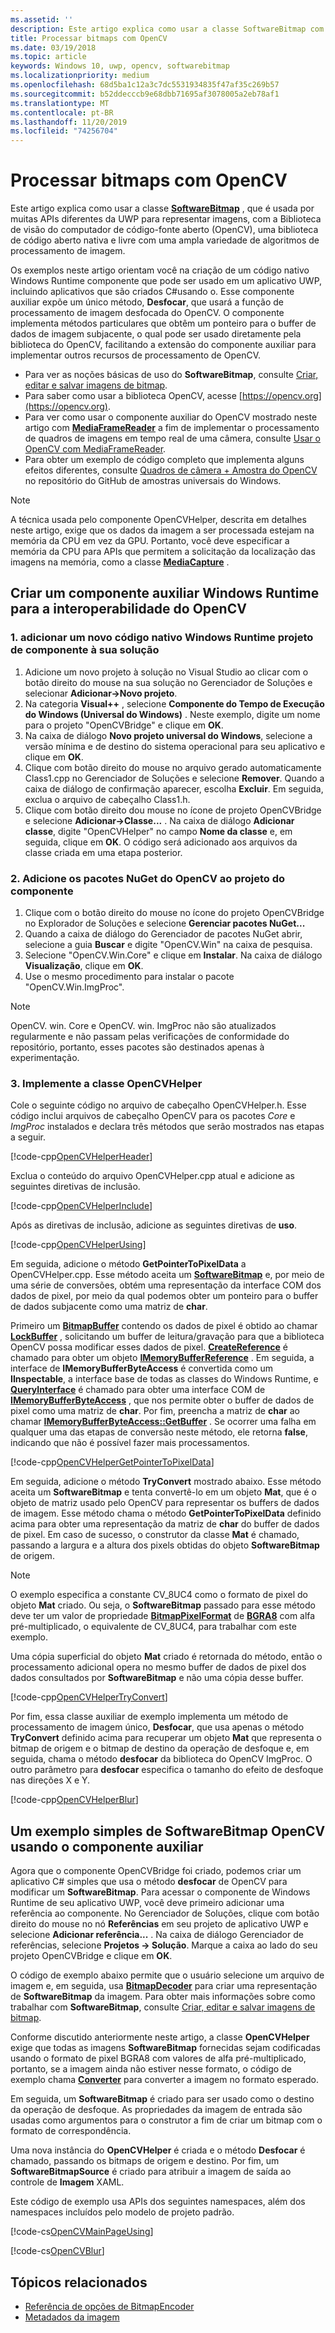 ```yaml
---
ms.assetid: ''
description: Este artigo explica como usar a classe SoftwareBitmap com a Biblioteca de visão de computador do código-fonte aberto (OpenCV).
title: Processar bitmaps com OpenCV
ms.date: 03/19/2018
ms.topic: article
keywords: Windows 10, uwp, opencv, softwarebitmap
ms.localizationpriority: medium
ms.openlocfilehash: 68d5ba1c12a3c7dc5531934835f47af35c269b57
ms.sourcegitcommit: b52ddecccb9e68dbb71695af3078005a2eb78af1
ms.translationtype: MT
ms.contentlocale: pt-BR
ms.lasthandoff: 11/20/2019
ms.locfileid: "74256704"
---
```

# <a name="process-bitmaps-with-opencv"></a>Processar bitmaps com OpenCV

Este artigo explica como usar a classe **[SoftwareBitmap](https://docs.microsoft.com/uwp/api/Windows.Graphics.Imaging.SoftwareBitmap)** , que é usada por muitas APIs diferentes da UWP para representar imagens, com a Biblioteca de visão do computador de código-fonte aberto (OpenCV), uma biblioteca de código aberto nativa e livre com uma ampla variedade de algoritmos de processamento de imagem. 

Os exemplos neste artigo orientam você na criação de um código nativo Windows Runtime componente que pode ser usado em um aplicativo UWP, incluindo aplicativos que são criados C#usando o. Esse componente auxiliar expõe um único método, **Desfocar**, que usará a função de processamento de imagem desfocada do OpenCV. O componente implementa métodos particulares que obtêm um ponteiro para o buffer de dados de imagem subjacente, o qual pode ser usado diretamente pela biblioteca do OpenCV, facilitando a extensão do componente auxiliar para implementar outros recursos de processamento de OpenCV. 

* Para ver as noções básicas de uso do **SoftwareBitmap**, consulte [Criar, editar e salvar imagens de bitmap](imaging.md). 
* Para saber como usar a biblioteca OpenCV, acesse [https://opencv.org](https://opencv.org).
* Para ver como usar o componente auxiliar do OpenCV mostrado neste artigo com **[MediaFrameReader](https://docs.microsoft.com/uwp/api/windows.media.capture.frames.mediaframereader)** a fim de implementar o processamento de quadros de imagens em tempo real de uma câmera, consulte [Usar o OpenCV com MediaFrameReader](use-opencv-with-mediaframereader.md).
* Para obter um exemplo de código completo que implementa alguns efeitos diferentes, consulte [Quadros de câmera + Amostra do OpenCV](https://github.com/Microsoft/Windows-universal-samples/tree/master/Samples/CameraOpenCV) no repositório do GitHub de amostras universais do Windows.

> [!NOTE] 
> A técnica usada pelo componente OpenCVHelper, descrita em detalhes neste artigo, exige que os dados da imagem a ser processada estejam na memória da CPU em vez da GPU. Portanto, você deve especificar a memória da CPU para APIs que permitem a solicitação da localização das imagens na memória, como a classe **[MediaCapture](https://docs.microsoft.com/uwp/api/windows.media.capture.mediacapture)** .

## <a name="create-a-helper-windows-runtime-component-for-opencv-interop"></a>Criar um componente auxiliar Windows Runtime para a interoperabilidade do OpenCV

### <a name="1-add-a-new-native-code-windows-runtime-component-project-to-your-solution"></a>1. adicionar um novo código nativo Windows Runtime projeto de componente à sua solução

1. Adicione um novo projeto à solução no Visual Studio ao clicar com o botão direito do mouse na sua solução no Gerenciador de Soluções e selecionar **Adicionar->Novo projeto**. 
2. Na categoria **Visual++** , selecione **Componente do Tempo de Execução do Windows (Universal do Windows)** . Neste exemplo, digite um nome para o projeto "OpenCVBridge" e clique em **OK**. 
3. Na caixa de diálogo **Novo projeto universal do Windows**, selecione a versão mínima e de destino do sistema operacional para seu aplicativo e clique em **OK**.
4. Clique com botão direito do mouse no arquivo gerado automaticamente Class1.cpp no Gerenciador de Soluções e selecione **Remover**. Quando a caixa de diálogo de confirmação aparecer, escolha **Excluir**. Em seguida, exclua o arquivo de cabeçalho Class1.h.
5. Clique com botão direito dou mouse no ícone de projeto OpenCVBridge e selecione **Adicionar->Classe...** . Na caixa de diálogo **Adicionar classe**, digite "OpenCVHelper" no campo **Nome da classe** e, em seguida, clique em **OK**. O código será adicionado aos arquivos da classe criada em uma etapa posterior.

### <a name="2-add-the-opencv-nuget-packages-to-your-component-project"></a>2. Adicione os pacotes NuGet do OpenCV ao projeto do componente

1. Clique com o botão direito do mouse no ícone do projeto OpenCVBridge no Explorador de Soluções e selecione **Gerenciar pacotes NuGet...**
2. Quando a caixa de diálogo do Gerenciador de pacotes NuGet abrir, selecione a guia **Buscar** e digite "OpenCV.Win" na caixa de pesquisa.
3. Selecione "OpenCV.Win.Core" e clique em **Instalar**. Na caixa de diálogo **Visualização**, clique em **OK**.
4. Use o mesmo procedimento para instalar o pacote "OpenCV.Win.ImgProc".

>[!NOTE]
>OpenCV. win. Core e OpenCV. win. ImgProc não são atualizados regularmente e não passam pelas verificações de conformidade do repositório, portanto, esses pacotes são destinados apenas à experimentação.

### <a name="3-implement-the-opencvhelper-class"></a>3. Implemente a classe OpenCVHelper

Cole o seguinte código no arquivo de cabeçalho OpenCVHelper.h. Esse código inclui arquivos de cabeçalho OpenCV para os pacotes *Core* e *ImgProc* instalados e declara três métodos que serão mostrados nas etapas a seguir.

[!code-cpp[OpenCVHelperHeader](./code/ImagingWin10/cs/OpenCVBridge/OpenCVHelper.h#SnippetOpenCVHelperHeader)]

Exclua o conteúdo do arquivo OpenCVHelper.cpp atual e adicione as seguintes diretivas de inclusão. 

[!code-cpp[OpenCVHelperInclude](./code/ImagingWin10/cs/OpenCVBridge/OpenCVHelper.cpp#SnippetOpenCVHelperInclude)]

Após as diretivas de inclusão, adicione as seguintes diretivas de **uso**. 

[!code-cpp[OpenCVHelperUsing](./code/ImagingWin10/cs/OpenCVBridge/OpenCVHelper.cpp#SnippetOpenCVHelperUsing)]

Em seguida, adicione o método **GetPointerToPixelData** a OpenCVHelper.cpp. Esse método aceita um **[SoftwareBitmap](https://docs.microsoft.com/uwp/api/Windows.Graphics.Imaging.SoftwareBitmap)** e, por meio de uma série de conversões, obtém uma representação da interface COM dos dados de pixel, por meio da qual podemos obter um ponteiro para o buffer de dados subjacente como uma matriz de **char**. 

Primeiro um **[BitmapBuffer](https://docs.microsoft.com/uwp/api/windows.graphics.imaging.bitmapbuffer)** contendo os dados de pixel é obtido ao chamar **[LockBuffer](https://docs.microsoft.com/uwp/api/windows.graphics.imaging.softwarebitmap.lockbuffer)** , solicitando um buffer de leitura/gravação para que a biblioteca OpenCV possa modificar esses dados de pixel.  **[CreateReference](https://docs.microsoft.com/uwp/api/windows.graphics.imaging.bitmapbuffer.CreateReference)** é chamado para obter um objeto **[IMemoryBufferReference](https://docs.microsoft.com/uwp/api/windows.foundation.imemorybufferreference)** . Em seguida, a interface de **IMemoryBufferByteAccess** é convertida como um **IInspectable**, a interface base de todas as classes do Windows Runtime, e **[QueryInterface](https://docs.microsoft.com/windows/desktop/api/unknwn/nf-unknwn-iunknown-queryinterface(q_))** é chamado para obter uma interface COM de **[IMemoryBufferByteAccess](https://docs.microsoft.com/previous-versions/mt297505(v=vs.85))** , que nos permite obter o buffer de dados de pixel como uma matriz de **char**. Por fim, preencha a matriz de **char** ao chamar **[IMemoryBufferByteAccess::GetBuffer](https://docs.microsoft.com/windows/desktop/WinRT/imemorybufferbyteaccess-getbuffer)** . Se ocorrer uma falha em qualquer uma das etapas de conversão neste método, ele retorna **false**, indicando que não é possível fazer mais processamentos.

[!code-cpp[OpenCVHelperGetPointerToPixelData](./code/ImagingWin10/cs/OpenCVBridge/OpenCVHelper.cpp#SnippetOpenCVHelperGetPointerToPixelData)]

Em seguida, adicione o método **TryConvert** mostrado abaixo. Esse método aceita um **SoftwareBitmap** e tenta convertê-lo em um objeto **Mat**, que é o objeto de matriz usado pelo OpenCV para representar os buffers de dados de imagem. Esse método chama o método **GetPointerToPixelData** definido acima para obter uma representação da matriz de **char** do buffer de dados de pixel. Em caso de sucesso, o construtor da classe **Mat** é chamado, passando a largura e a altura dos pixels obtidas do objeto **SoftwareBitmap** de origem. 

> [!NOTE] 
> O exemplo especifica a constante CV_8UC4 como o formato de pixel do objeto **Mat** criado. Ou seja, o **SoftwareBitmap** passado para esse método deve ter um valor de propriedade **[BitmapPixelFormat](https://docs.microsoft.com/uwp/api/windows.graphics.imaging.softwarebitmap.BitmapPixelFormat)** de **[BGRA8](https://docs.microsoft.com/uwp/api/Windows.Graphics.Imaging.BitmapPixelFormat)** com alfa pré-multiplicado, o equivalente de CV_8UC4, para trabalhar com este exemplo.

Uma cópia superficial do objeto **Mat** criado é retornada do método, então o processamento adicional opera no mesmo buffer de dados de pixel dos dados consultados por **SoftwareBitmap** e não uma cópia desse buffer.

[!code-cpp[OpenCVHelperTryConvert](./code/ImagingWin10/cs/OpenCVBridge/OpenCVHelper.cpp#SnippetOpenCVHelperTryConvert)]

Por fim, essa classe auxiliar de exemplo implementa um método de processamento de imagem único, **Desfocar**, que usa apenas o método **TryConvert** definido acima para recuperar um objeto **Mat** que representa o bitmap de origem e o bitmap de destino da operação de desfoque e, em seguida, chama o método **desfocar** da biblioteca do OpenCV ImgProc. O outro parâmetro para **desfocar** especifica o tamanho do efeito de desfoque nas direções X e Y.

[!code-cpp[OpenCVHelperBlur](./code/ImagingWin10/cs/OpenCVBridge/OpenCVHelper.cpp#SnippetOpenCVHelperBlur)]


## <a name="a-simple-softwarebitmap-opencv-example-using-the-helper-component"></a>Um exemplo simples de SoftwareBitmap OpenCV usando o componente auxiliar
Agora que o componente OpenCVBridge foi criado, podemos criar um aplicativo C# simples que usa o método **desfocar** de OpenCV para modificar um **SoftwareBitmap**. Para acessar o componente de Windows Runtime de seu aplicativo UWP, você deve primeiro adicionar uma referência ao componente. No Gerenciador de Soluções, clique com botão direito do mouse no nó **Referências** em seu projeto de aplicativo UWP e selecione **Adicionar referência...** . Na caixa de diálogo Gerenciador de referências, selecione **Projetos -> Solução**. Marque a caixa ao lado do seu projeto OpenCVBridge e clique em **OK**.

O código de exemplo abaixo permite que o usuário selecione um arquivo de imagem e, em seguida, usa **[BitmapDecoder](https://docs.microsoft.com/uwp/api/windows.graphics.imaging.bitmapencoder)** para criar uma representação de **SoftwareBitmap** da imagem. Para obter mais informações sobre como trabalhar com **SoftwareBitmap**, consulte [Criar, editar e salvar imagens de bitmap](https://docs.microsoft.com/windows/uwp/audio-video-camera/imaging).

Conforme discutido anteriormente neste artigo, a classe **OpenCVHelper** exige que todas as imagens **SoftwareBitmap** fornecidas sejam codificadas usando o formato de pixel BGRA8 com valores de alfa pré-multiplicado, portanto, se a imagem ainda não estiver nesse formato, o código de exemplo chama **[Converter](https://docs.microsoft.com/uwp/api/windows.graphics.imaging.softwarebitmap.BitmapAlphaMode)** para converter a imagem no formato esperado.

Em seguida, um **SoftwareBitmap** é criado para ser usado como o destino da operação de desfoque. As propriedades da imagem de entrada são usadas como argumentos para o construtor a fim de criar um bitmap com o formato de correspondência.

Uma nova instância do **OpenCVHelper** é criada e o método **Desfocar** é chamado, passando os bitmaps de origem e destino. Por fim, um **SoftwareBitmapSource** é criado para atribuir a imagem de saída ao controle de **Imagem** XAML.

Este código de exemplo usa APIs dos seguintes namespaces, além dos namespaces incluídos pelo modelo de projeto padrão.

[!code-cs[OpenCVMainPageUsing](./code/ImagingWin10/cs/MainPage.OpenCV.xaml.cs#SnippetOpenCVMainPageUsing)]

[!code-cs[OpenCVBlur](./code/ImagingWin10/cs/MainPage.OpenCV.xaml.cs#SnippetOpenCVBlur)]

## <a name="related-topics"></a>Tópicos relacionados

* [Referência de opções de BitmapEncoder](bitmapencoder-options-reference.md)
* [Metadados da imagem](image-metadata.md)
 

 




